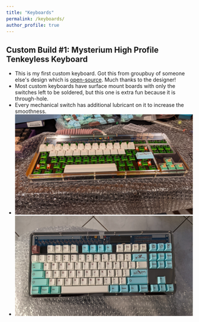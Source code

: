 ```yaml
---
title: "Keyboards"
permalink: /keyboards/
author_profile: true
---
```


<html>
  <head>
    <link href="https://fonts.googleapis.com/css?family=Roboto&display=swap" rel="stylesheet">
    <script type="text/javascript">
      var host = "theshwin.com/keyboards/";
      if ((host == window.location.host) && (window.location.protocol != "https:"))
        window.location.protocol = "https";
    </script>
  </head>
</html>

## Custom Build #1: Mysterium High Profile Tenkeyless Keyboard
* This is my first custom keyboard. Got this from groupbuy of someone else's design which is [open-source](https://github.com/coseyfannitutti/mysterium). Much thanks to the designer!
* Most custom keyboards have surface mount boards with only the switches left to be soldered, but this one is extra fun because it is through-hole. 
* Every mechanical switch has additional lubricant on it to increase the smoothness. 
* ![Keyboard Image1](/images/Mysterium2.jpg)
* ![Keyboard Image1](/images/Mysterium1.jpg)
